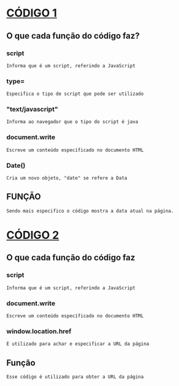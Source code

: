 # [CÓDIGO 1](http://127.0.0.1:5500/projeto.html)

## O que cada função do código faz?

### script

    Informa que é um script, referindo a JavaScript

### type=

    Especifica o tipo de script que pode ser utilizado

### "text/javascript"

    Informa ao navegador que o tipo do script é java

### document.write

    Escreve um conteúdo específicado no documento HTML

### Date()

    Cria um novo objeto, "date" se refere a Data

## FUNÇÃO

    Sendo mais especifico o código mostra a data atual na página.

# [CÓDIGO 2](http://127.0.0.1:5500/projeto2.html)

## O que cada função do código faz

### script

    Informa que é um script, referindo a JavaScript

### document.write

    Escreve um conteúdo específicado no documento HTML

### window.location.href

    É utilizado para achar e especificar a URL da página

## Função

    Esse código é utilizado para obter a URL da página